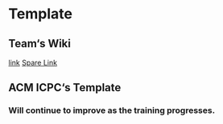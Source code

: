 # Template

## Team‘s Wiki

 [link](https://acm.ecnu.edu.cn/wiki/index.php?title=NULL_(2019) "link")
 [Spare Link](https://eoj.i64d.com/wiki/index.php?title=NULL_(2019) "Spare Link")

## ACM ICPC‘s Template

### Will continue to improve as the training progresses.
